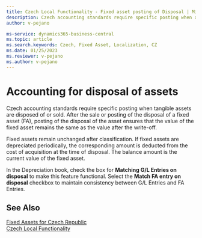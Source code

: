 ```yaml
---
title: Czech Local Functionality - Fixed asset posting of Disposal | Microsoft Docs
description: Czech accounting standards require specific posting when a fixed asset is being disposed of or being sold.
author: v-pejano

ms-service: dynamics365-business-central
ms.topic: article
ms.search.keywords: Czech, Fixed Asset, Localization, CZ
ms.date: 01/25/2023
ms.reviewer: v-pejano
ms.author: v-pejano
---
```


# Accounting for disposal of assets

Czech accounting standards require specific posting when tangible assets are disposed of or sold. After the sale or posting of the disposal of a fixed asset (FA), posting of the disposal of the asset ensures that the value of the fixed asset remains the same as the value after the write-off.

Fixed assets remain unchanged after classification. If fixed assets are depreciated periodically, the corresponding amount is deducted from the cost of acquisition at the time of disposal. The balance amount is the current value of the fixed asset.

In the Depreciation book, check the box for **Matching G/L Entries on disposal** to make this feature functional. Select the **Match FA entry on disposal** checkbox to maintain consistency between G/L Entries and FA Entries.

## See Also

[Fixed Assets for Czech Republic](ui-extensions-fixed-asset-localization-cz.md)  
[Czech Local Functionality](czech-local-functionality.md)  

